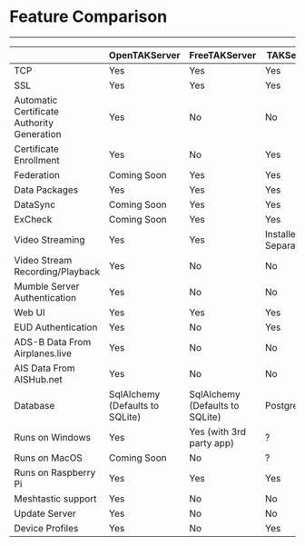 # Feature Comparison

***

|                                            | OpenTAKServer                   | FreeTAKServer                   | TAKServer            |
|--------------------------------------------|---------------------------------|---------------------------------|----------------------|
| TCP                                        | Yes                             | Yes                             | Yes                  |
| SSL                                        | Yes                             | Yes                             | Yes                  |
| Automatic Certificate Authority Generation | Yes                             | No                              | No                   |
| Certificate Enrollment                     | Yes                             | No                              | Yes                  |
| Federation                                 | Coming Soon                     | Yes                             | Yes                  |
| Data Packages                              | Yes                             | Yes                             | Yes                  |
| DataSync                                   | Coming Soon                     | Yes                             | Yes                  |
| ExCheck                                    | Coming Soon                     | Yes                             | Yes                  |
| Video Streaming                            | Yes                             | Yes                             | Installed Separately |
| Video Stream Recording/Playback            | Yes                             | No                              | No                   |
| Mumble Server Authentication               | Yes                             | No                              | No                   |
| Web UI                                     | Yes                             | Yes                             | Yes                  |
| EUD Authentication                         | Yes                             | No                              | Yes                  |
| ADS-B Data From Airplanes.live             | Yes                             | No                              | No                   |
| AIS Data From AISHub.net                   | Yes                             | No                              | No                   |
| Database                                   | SqlAlchemy (Defaults to SQLite) | SqlAlchemy (Defaults to SQLite) | PostgreSQL           |
| Runs on Windows                            | Yes                             | Yes (with 3rd party app)        | ?                    |
| Runs on MacOS                              | Coming Soon                     | No                              | ?                    |
| Runs on Raspberry Pi                       | Yes                             | Yes                             | Yes                  |
| Meshtastic support                         | Yes                             | No                              | No                   |
| Update Server                              | Yes                             | No                              | No                   |
| Device Profiles                            | Yes                             | No                              | Yes                  |